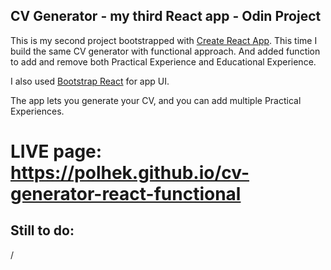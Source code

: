 ## CV Generator - my third React app - Odin Project

This is my second project bootstrapped with [Create React App](https://github.com/facebook/create-react-app). This time I build the same CV generator with functional approach. And added function to add and remove both Practical Experience and Educational Experience.

I also used [Bootstrap React](https://react-bootstrap.github.io/) for app UI.

The app lets you generate your CV, and you can add multiple Practical Experiences.

# LIVE page: https://polhek.github.io/cv-generator-react-functional

## Still to do:

/
